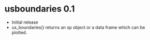 # usboundaries 0.1

-   Initial release
-   us_boundaries() returns an sp object or a data frame which can be
    plotted.
